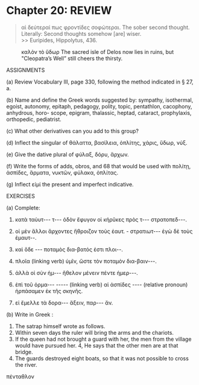 # Chapter 20: REVIEW
>  αἱ δεύτεραί πως φροντίδες σοφώτεραι.</quote> <quote xml:lang="eng">The sober second thought.</quote> <quote xml:lang="eng">Literally: Second thoughts somehow [are] wiser.<br/> >> Euripides, Hippolytus, 436.

<figure><head>καλὸν τὸ ὕδωρ
The sacred isle of Delos now lies
in ruins, but "Cleopatra’s Well” still
cheers the thirsty.</head></figure>



<div type="textpart" subtype="para" n="111">


ASSIGNMENTS

(a) Review Vocabulary III, page 330, following the
method indicated in § 27, a.

(b) Name and define the
Greek words suggested by:
sympathy, isothermal, egoist,
autonomy, epitaph, pedagogy,
polity, topic, pentathlon, cacophony, anhydrous, horo-
scope, epigram, thalassic,
heptad, cataract, prophylaxis, orthopedic, pediatrist.


(c) What other derivatives can you add to this
group?

(d) Inflect the singular of
θάλαττα, βασίλεια, ὁπλίτης,
χάρις, ὕδωρ, νύξ.

(e) Give the dative plural of φύλαξ, δόρυ, ἄρχων.

<pb n="63"/>

(f) Write the forms of adds, obros, and 68 that would
be used with πολίτῃ, ἀσπίδες, ἅρματα, νυκτῶν, φύλακα,
ὁπλίτας.

(g) Inflect εἰμί the present and imperfect indicative.

<div type="textpart" subtype="para" n="112">


EXERCISES

(a) Complete:


1. κατὰ ταὺυτ--- τ--- ὁδὸν ἔφυγον οἱ κήρῦκες πρὸς τ--- στρατοπεδ---.

2. οἱ μὲν ἄλλοι ἄρχοντες ἤθροιζον τοὺς ἑαυτ. - στρατιωτ--- ἐγὼ δὲ τοὺς ἐμαυτ--.
3. καὶ ὅδε --- ποταμὸς δια-βατός ἐστι πλοι--.
4. πλοῖα (linking verb) ὑμῖν, ὥστε τὸν ποταμὸν δια-βαιν---.
5. ἀλλὰ οἱ σὺν ἡμ--- ἤθελον μένειν πέντε ἡμερ---.
6. ἐπὶ τοῦ ὁρμα--- ----- (linking verb) αἱ ἀσπίδες ---- (relative pronoun) ἡρπάσαμεν ἐκ τῆς σκηνῆς.
7. εἰ ἔμελλε τὰ δορα--- ἄξειν, παρ--- ἄν.

(b) Write in Greek :

1. The satrap himself wrote as follows.
2. Within seven days the ruler will bring the arms and the chariots.
3. If the queen had not brought a guard with her, the men from the village would have pursued her.
4, He says that the other men are at that bridge.
5. The guards destroyed eight boats, so that it was not possible to cross the river.

πένταθλον

<pb n="64"/>




